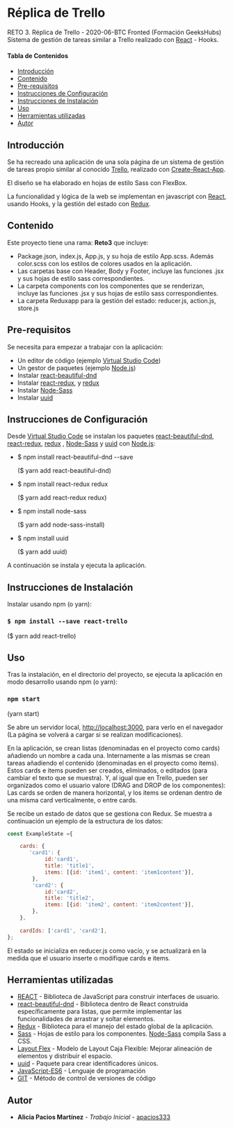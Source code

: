# Réplica de Trello
RETO 3. Réplica de Trello - 2020-06-BTC Fronted (Formación GeeksHubs)
Sistema de gestión de tareas similar a Trello realizado con [React](https://es.reactjs.org/) - Hooks.

#### Tabla de Contenidos
- [Introducción](#Introducción)
- [Contenido](#Contenido)
- [Pre-requisitos](#Pre-requisitos)
- [Instrucciones de Configuración](#Instrucciones-de-Configuración)
- [Instrucciones de Instalación](#Instrucciones-de-Instalación)
- [Uso](#Uso)
- [Herramientas utilizadas](#Herramientas-utilizadas)
- [Autor](#Autor)

## Introducción

Se ha recreado una aplicación de una sola página de un sistema de gestión de tareas propio similar al conocido [Trello](https://trello.com/es), realizado con [Create-React-App](https://github.com/facebook/create-react-app).

El diseño se ha elaborado en hojas de estilo Sass con FlexBox.

La funcionalidad y lógica de la web se implementan en javascript con [React](https://es.reactjs.org/), usando Hooks, y la gestión del estado con [Redux](https://es.redux.js.org/).

## Contenido 
Este proyecto tiene una rama: **Reto3** que incluye:
-  Package.json, index.js, App.js,  y su hoja de estilo App.scss. Además color.scss con los estilos de colores usados en la aplicación. 
- Las carpetas base con Header, Body y Footer, incluye las funciones .jsx y sus hojas de estilo sass correspondientes. 
- La carpeta components con los componentes que se renderizan, incluye las funciones .jsx y sus hojas de estilo sass correspondientes.
- La carpeta Reduxapp para la gestión del estado: reducer.js, action.js, store.js

## Pre-requisitos 
Se necesita para empezar a trabajar con la aplicación:

* Un editor de código (ejemplo [Virtual Studio Code](https://code.visualstudio.com/))
* Un gestor de paquetes (ejemplo [Node.js](https://nodejs.org/es/))
* Instalar [react-beautiful-dnd](https://github.com/atlassian/react-beautiful-dnd)
* Instalar [react-redux](https://es.redux.js.org/), y [redux](https://es.redux.js.org/)
* Instalar [Node-Sass](https://github.com/sass/node-sass)
* Instalar [uuid](https://www.npmjs.com/package/uuid)

## Instrucciones de Configuración

Desde [Virtual Studio Code](https://code.visualstudio.com/) se instalan los paquetes [react-beautiful-dnd](https://github.com/atlassian/react-beautiful-dnd), [react-redux](https://es.redux.js.org/), [redux](https://es.redux.js.org/) , [Node-Sass](https://github.com/sass/node-sass) y [uuid](https://www.npmjs.com/package/uuid) con [Node.js](https://nodejs.org/es/):

* $ npm install react-beautiful-dnd --save

    ($ yarn add react-beautiful-dnd)

* $ npm install react-redux redux

    ($ yarn add react-redux redux)

* $ npm install node-sass

    ($ yarn add node-sass-install)

* $ npm install uuid

    ($ yarn add uuid)

A continuación se instala y ejecuta la aplicación.

## Instrucciones de Instalación
Instalar usando npm (o yarn):

### `$ npm install --save react-trello`

($ yarn add react-trello)

## Uso 

Tras la instalación, en el directorio del proyecto, se ejecuta la aplicación en modo desarrollo usando npm (o yarn):

### `npm start`

(yarn start)

Se abre un servidor local, [http://localhost:3000](http://localhost:3000), para verlo en el navegador (La página se volverá a cargar si se realizan modificaciones).

En la aplicación, se crean listas (denominadas en el proyecto como cards) añadiendo un nombre a cada una. Internamente a las mismas se crean tareas añadiendo el contenido (denominadas en el proyecto como items).
Estos cards e items pueden ser creados, eliminados, o editados (para cambiar el texto que se muestra). Y, al igual que en Trello, pueden ser organizados como el usuario valore (DRAG and DROP de los componentes): Las cards se orden de manera horizontal, y los items se ordenan dentro de una misma card verticalmente, o entre cards.

Se recibe un estado de datos que se gestiona con Redux. Se muestra a continuación un ejemplo de la estructura de los datos:

```javascript
const ExampleState ={

    cards: {
       'card1': {
            id:'card1',
            title: 'title1',
            items: [{id: 'item1', content: 'item1content'}], 
        },
        'card2': {
            id:'card2',
            title: 'title2',
            items: [{id: 'item2', content: 'item2content'}], 
        },
    },
    
    cardIds: ['card1', 'card2'],
};
```
El estado se inicializa en reducer.js como vacío, y se actualizará en la medida que el usuario inserte o modifique cards e items.

## Herramientas utilizadas
* [REACT](https://es.reactjs.org/) - Biblioteca de JavaScript para construir interfaces de usuario.
* [react-beautiful-dnd](https://github.com/atlassian/react-beautiful-dnd) - Biblioteca dentro de React construida específicamente para listas, que permite implementar las funcionalidades de arrastrar y soltar elementos.
* [Redux](https://es.redux.js.org/) - Biblioteca para el manejo del estado global de la aplicación.
* [Sass](https://sass-lang.com/) - Hojas de estilo para los componentes. [Node-Sass](https://github.com/sass/node-sass) compila Sass a CSS.
* [Layout Flex](https://css-tricks.com/snippets/css/a-guide-to-flexbox/) - Modelo de Layout Caja Flexible: Mejorar alineación de elementos y distribuir el espacio.
* [uuid](https://www.npmjs.com/package/uuid) - Paquete para crear identificadores únicos.
* [JavaScript-ES6](https://developer.mozilla.org/es/docs/Web/JavaScript) - Lenguaje de programación
* [GIT](https://git-scm.com/) - Método de control de versiones de código

## Autor
* **Alicia Pacios Martínez** - *Trabajo Inicial* - [apacios333](https://github.com/apacios333)